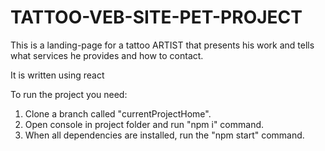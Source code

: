 # TATTOO-VEB-SITE-PET-PROJECT

This is a landing-page for a tattoo ARTIST that presents his work and tells what services he provides and how to contact.

It is written using react

To run the project you need:
1) Clone a branch called "currentProjectHome".
2) Open console in project folder and run "npm i" command.
3) When all dependencies are installed, run the "npm start" command.
